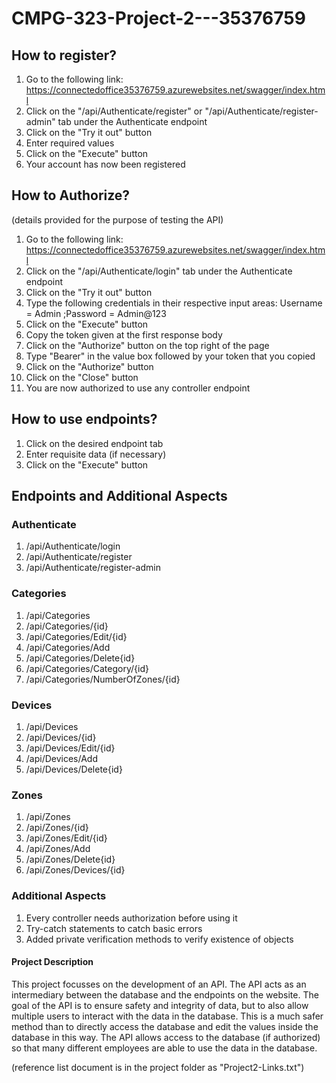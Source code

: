 # CMPG-323-Project-2---35376759

## How to register?
1. Go to the following link: https://connectedoffice35376759.azurewebsites.net/swagger/index.html
2. Click on the "/api/Authenticate/register" or "/api/Authenticate/register-admin"  tab under the Authenticate endpoint
3. Click on the "Try it out" button
4. Enter required values
5. Click on the "Execute" button
6. Your account has now been registered

## How to Authorize?
(details provided for the purpose of testing the API)
1. Go to the following link: https://connectedoffice35376759.azurewebsites.net/swagger/index.html
2. Click on the "/api/Authenticate/login" tab under the Authenticate endpoint
3. Click on the "Try it out" button
4. Type the following credentials in their respective input areas: Username = Admin  ;Password = Admin@123
5. Click on the "Execute" button
6. Copy the token given at the first response body
7. Click on the "Authorize" button on the top right of the page
8. Type "Bearer" in the value box followed by your token that you copied
9. Click on the "Authorize" button
10. Click on the "Close" button
11. You are now authorized to use any controller endpoint



## How to use endpoints?
1. Click on the desired endpoint tab
2. Enter requisite data (if necessary)
3. Click on the "Execute" button


## Endpoints and Additional Aspects
### Authenticate
1. /api/Authenticate/login
2. /api/Authenticate/register
3. /api/Authenticate/register-admin

### Categories
1. /api/Categories
2. /api/Categories/{id}
3. /api/Categories/Edit/{id}
4. /api/Categories/Add
5. /api/Categories/Delete{id}
6. /api/Categories/Category/{id}
7. /api/Categories/NumberOfZones/{id}

### Devices
1. /api/Devices
2. /api/Devices/{id}
3. /api/Devices/Edit/{id}
4. /api/Devices/Add
5. /api/Devices/Delete{id}

### Zones
1. /api/Zones
2. /api/Zones/{id}
3. /api/Zones/Edit/{id}
4. /api/Zones/Add
5. /api/Zones/Delete{id}
6. /api/Zones/Devices/{id}

### Additional Aspects
1. Every controller needs authorization before using it
2. Try-catch statements to catch basic errors
3. Added private verification methods to verify existence of objects



#### Project Description
This project focusses on the development of an API. The API acts as an intermediary between the database and the endpoints on the website. The goal of the API is to ensure safety and integrity of data, but to also allow multiple users to interact with the data in the database. This is a much safer method than to directly access the database and edit the values inside the database in this way. The API allows access to the database (if authorized) so that many different employees are able to use the data in the database.


(reference list document is in the project folder as "Project2-Links.txt")
